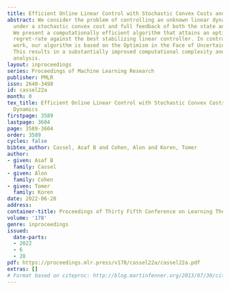 ```yaml
---
title: Efficient Online Linear Control with Stochastic Convex Costs and Unknown Dynamics
abstract: We consider the problem of controlling an unknown linear dynamical system
  under a stochastic convex cost and full feedback of both the state and cost function.
  We present a computationally efficient algorithm that attains an optimal $\sqrt{T}$
  regret-rate against the best stabilizing linear controller. In contrast to previous
  work, our algorithm is based on the Optimism in the Face of Uncertainty paradigm.
  This results in a substantially improved computational complexity and a simpler
  analysis.
layout: inproceedings
series: Proceedings of Machine Learning Research
publisher: PMLR
issn: 2640-3498
id: cassel22a
month: 0
tex_title: Efficient Online Linear Control with Stochastic Convex Costs and Unknown
  Dynamics
firstpage: 3589
lastpage: 3604
page: 3589-3604
order: 3589
cycles: false
bibtex_author: Cassel, Asaf B and Cohen, Alon and Koren, Tomer
author:
- given: Asaf B
  family: Cassel
- given: Alon
  family: Cohen
- given: Tomer
  family: Koren
date: 2022-06-28
address:
container-title: Proceedings of Thirty Fifth Conference on Learning Theory
volume: '178'
genre: inproceedings
issued:
  date-parts:
  - 2022
  - 6
  - 28
pdf: https://proceedings.mlr.press/v178/cassel22a/cassel22a.pdf
extras: []
# Format based on citeproc: http://blog.martinfenner.org/2013/07/30/citeproc-yaml-for-bibliographies/
---
```

